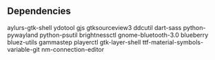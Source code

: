 ## Dependencies

aylurs-gtk-shell ydotool gjs gtksourceview3 ddcutil dart-sass python-pywayland python-psutil brightnessctl gnome-bluetooth-3.0 blueberry bluez-utils gammastep playerctl gtk-layer-shell ttf-material-symbols-variable-git nm-connection-editor
